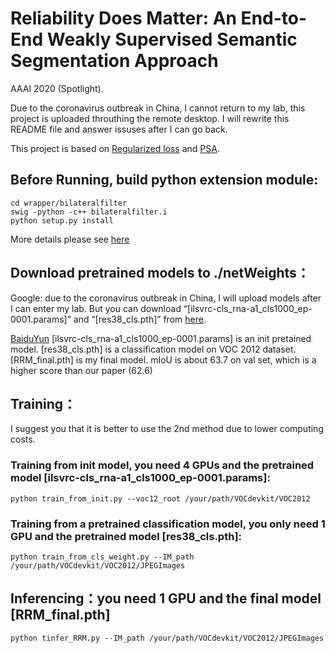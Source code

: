 # Reliability Does Matter: An End-to-End Weakly Supervised Semantic Segmentation Approach
AAAI 2020 (Spotlight).

Due to the coronavirus outbreak in China, I cannot return to my lab, this project is uploaded throuthing the remote desktop.
I will rewrite this README file and answer issuses after I can go back.

This project is based on [Regularized loss](https://github.com/meng-tang/rloss) and [PSA](https://github.com/jiwoon-ahn/psa).

## Before Running, build python extension module:
```
cd wrapper/bilateralfilter
swig -python -c++ bilateralfilter.i
python setup.py install
```
More details please see [here](https://github.com/meng-tang/rloss/tree/master/pytorch)

## Download pretrained models to ./netWeights：
Google: due to the coronavirus outbreak in China, I will upload models after I can enter my lab. But you can
download “[ilsvrc-cls_rna-a1_cls1000_ep-0001.params]” and “[res38_cls.pth]” from [here](https://github.com/jiwoon-ahn/psa).

[BaiduYun](https://pan.baidu.com/s/15AwO6Jn9vQQtThE02QOefw)
 [ilsvrc-cls_rna-a1_cls1000_ep-0001.params] is an init pretained model.
 [res38_cls.pth] is a classification model on VOC 2012 dataset.
 [RRM_final.pth] is my final model. mIoU is about 63.7 on val set, which is a higher score than our paper (62.6)

## Training：
I suggest you that it is better to use the 2nd method due to lower computing costs.
### Training from init model, you need 4 GPUs and the pretrained model [ilsvrc-cls_rna-a1_cls1000_ep-0001.params]:
```
python train_from_init.py --voc12_root /your/path/VOCdevkit/VOC2012
```
 
### Training from a pretrained classification model, you only need 1 GPU and the pretrained model [res38_cls.pth]:
```
python train_from_cls_weight.py --IM_path /your/path/VOCdevkit/VOC2012/JPEGImages
```
## Inferencing：you need 1 GPU and the final model [RRM_final.pth]
```
python tinfer_RRM.py --IM_path /your/path/VOCdevkit/VOC2012/JPEGImages
```
